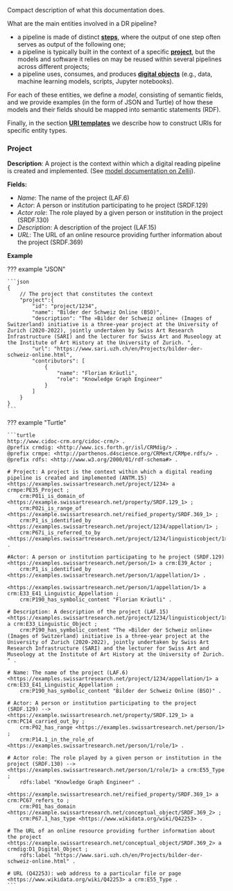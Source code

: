 Compact description of what this documentation does.

What are the main entities involved in a DR pipeline? 

-  a pipeline is made of distinct [**steps**](#pipeline-step), where the output of one step often serves as output of the following one;
- a pipeline is typically built in the context of a specific [**project**](#project), but the models and software it relies on may be reused within several pipelines across different projects;
- a pipeline uses, consumes, and produces [**digital objects**](#digital-object) (e.g., data, machine learning models, scripts, Jupyter notebooks).

For each of these entities, we define a *model*, consisting of semantic fields, and we provide examples (in the form of JSON and Turtle) of how these models and their fields should be mapped into semantic statements (RDF).

Finally, in the section [**URI templates**](#uri-templates) we describe how to construct URIs for specific entity types.

### Project

**Description**: A project is the context within which a digital reading pipeline is created and implemented. (See [model documentation on Zellij](https://zellij.takin.delving.io/docs/display/appcQruLQ0OWFHWlX/Models?search=ANTM.15_Project)).

**Fields:**

 - *Name*: The name of the project (LAF.6)
 - *Actor*: A person or institution participating to he project (SRDF.129)
 - *Actor role*: The role played by a given person or institution in the project (SRDF.130)
 - *Description*: A description of the project (LAF.15)
 - *URL*: The URL of an online resource providing further information about the project (SRDF.369)

 **Example**

??? example "JSON"

    ```json
    {  
        // The project that constitutes the context 
        "project":{
            "id": "project/1234",
            "name": "Bilder der Schweiz Online (BSO)",
            "description": "The »Bilder der Schweiz online« (Images of Switzerland) initiative is a three-year project at the University of Zurich (2020-2022), jointly undertaken by Swiss Art Research Infrastructure (SARI) and the lecturer for Swiss Art and Museology at the Institute of Art History at the University of Zurich. ",
            "url": "https://www.sari.uzh.ch/en/Projects/bilder-der-schweiz-online.html",
            "contributors": [
                {
                    "name": "Florian Kräutli",
                    "role": "Knowledge Graph Engineer"
                }
            ]
        }
    }
    ```

??? example "Turtle"

    ```turtle
    http://www.cidoc-crm.org/cidoc-crm/> .
    @prefix crmdig: <http://www.ics.forth.gr/isl/CRMdig/> .
    @prefix crmpe: <http://parthenos.d4science.org/CRMext/CRMpe.rdfs/> .
    @prefix rdfs: <http://www.w3.org/2000/01/rdf-schema#> .

    # Project: A project is the context within which a digital reading pipeline is created and implemented (ANTM.15)
    <https://examples.swissartresearch.net/project/1234> a crmpe:PE35_Project ;
        crm:P01i_is_domain_of <https://example.swissartresearch.net/property/SRDF.129_1> ;
        crm:P02i_is_range_of <https://example.swissartresearch.net/reified_property/SRDF.369_1> ;
        crm:P1_is_identified_by <https://examples.swissartresearch.net/project/1234/appellation/1> ;
        crm:P67i_is_referred_to_by <https://examples.swissartresearch.net/project/1234/linguisticobject/1> .

    #Actor: A person or institution participating to he project (SRDF.129)
    <https://examples.swissartresearch.net/person/1> a crm:E39_Actor ;
        crm:P1_is_identified_by <https://examples.swissartresearch.net/person/1/appellation/1> .

    <https://examples.swissartresearch.net/person/1/appellation/1> a crm:E33_E41_Linguistic_Appellation ;
        crm:P190_has_symbolic_content "Florian Kräutli" .

    # Description: A description of the project (LAF.15)
    <https://examples.swissartresearch.net/project/1234/linguisticobject/1> a crm:E33_Linguistic_Object ;
        crm:P190_has_symbolic_content "The »Bilder der Schweiz online« (Images of Switzerland) initiative is a three-year project at the University of Zurich (2020-2022), jointly undertaken by Swiss Art Research Infrastructure (SARI) and the lecturer for Swiss Art and Museology at the Institute of Art History at the University of Zurich. " .

    # Name: The name of the project (LAF.6)
    <https://examples.swissartresearch.net/project/1234/appellation/1> a crm:E33_E41_Linguistic_Appellation ;
        crm:P190_has_symbolic_content "Bilder der Schweiz Online (BSO)" .

    # Actor: A person or institution participating to the project (SRDF.129) -->
    <https://example.swissartresearch.net/property/SRDF.129_1> a crm:PC14_carried_out_by ;
        crm:P02_has_range <https://examples.swissartresearch.net/person/1> ;
        crm:P14.1_in_the_role_of <https://examples.swissartresearch.net/person/1/role/1> .

    # Actor role: The role played by a given person or institution in the project (SRDF.130) -->
    <https://examples.swissartresearch.net/person/1/role/1> a crm:E55_Type ;
        rdfs:label "Knowledge Graph Engineer" . 

    <https://example.swissartresearch.net/reified_property/SRDF.369_1> a crm:PC67_refers_to ;
        crm:P01_has_domain <https://example.swissartresearch.net/conceptual_object/SRDF.369_2> ;
        crm:P67.1_has_type <https://www.wikidata.org/wiki/Q42253> .

    # The URL of an online resource providing further information about the project
    <https://example.swissartresearch.net/conceptual_object/SRDF.369_2> a crmdig:D1_Digital_Object ;
        rdfs:label "https://www.sari.uzh.ch/en/Projects/bilder-der-schweiz-online.html" . 

    # URL (Q42253): web address to a particular file or page
    <https://www.wikidata.org/wiki/Q42253> a crm:E55_Type .
    ```